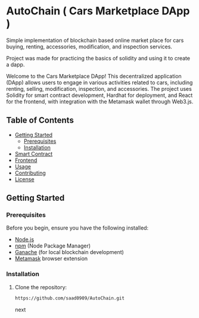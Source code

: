 # AutoChain ( Cars Marketplace DApp )
Simple implementation of blockchain based online market place for cars buying, renting, accessories, modification, and inspection services.

Project was made for practicing the basics of solidity and using it to create a dapp.

Welcome to the Cars Marketplace DApp! This decentralized application (DApp) allows users to engage in various activities related to cars, including renting, selling, modification, inspection, and accessories. The project uses Solidity for smart contract development, Hardhat for deployment, and React for the frontend, with integration with the Metamask wallet through Web3.js.

## Table of Contents
- [Getting Started](#getting-started)
  - [Prerequisites](#prerequisites)
  - [Installation](#installation)
- [Smart Contract](#smart-contract)
- [Frontend](#frontend)
- [Usage](#usage)
- [Contributing](#contributing)
- [License](#license)

## Getting Started

### Prerequisites
Before you begin, ensure you have the following installed:

- [Node.js](https://nodejs.org/)
- [npm](https://www.npmjs.com/) (Node Package Manager)
- [Ganache](https://www.trufflesuite.com/ganache) (for local blockchain development)
- [Metamask](https://metamask.io/) browser extension

### Installation
1. Clone the repository:
   ```bash
   https://github.com/saad0909/AutoChain.git
   ```
   next

